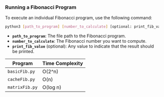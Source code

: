 ### Running a Fibonacci Program

To execute an individual Fibonacci program, use the following command:

```bash
python3 [path_to_program] [number_to_calculate] [optional: print_fib_value]
```

- **`path_to_program`**: The file path to the Fibonacci program.
- **`number_to_calculate`**: The Fibonacci number you want to compute.
- **`print_fib_value`** (optional): Any value to indicate that the result should be printed.

| Program       | Time Complexity |
|---------------|-----------------|
| `basicFib.py` | O(2^n)          |
| `cacheFib.py` | O(n)            |
| `matrixFib.py`| O(log n)        |